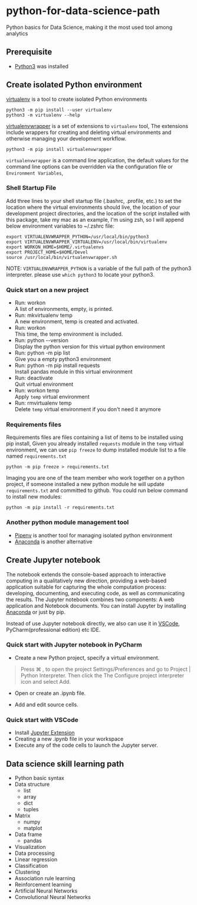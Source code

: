 # python-for-data-science-path
Python basics for Data Science, making it the most used tool among analytics

## Prerequisite
- [Python3](https://www.python.org/downloads/) was installed


## Create isolated Python environment
[virtualenv](https://virtualenv.pypa.io/en/latest/) is a tool to create isolated Python environments
```
python3 -m pip install --user virtualenv
python3 -m virtualenv --help
```
[virtualenvwrapper](https://virtualenvwrapper.readthedocs.io/en/latest/install.html) is a set of extensions to `virtualenv` tool, The extensions include wrappers for creating and deleting virtual environments and otherwise managing your development workflow.
```
python3 -m pip install virtualenvwrapper
```
`virtualenvwrapper` is a command line application, the default values for the command line options can be overridden via the configuration file or `Environment Variables`, 

### Shell Startup File
Add three lines to your shell startup file (.bashrc, .profile, etc.) to set the location where the virtual environments should live, the location of your development project directories, and the location of the script installed with this package, take my mac as an example, I'm using zsh, so I will append below environment variables to ~/.zshrc file:
```
export VIRTUALENVWRAPPER_PYTHON=/usr/local/bin/python3
export VIRTUALENVWRAPPER_VIRTUALENV=/usr/local/bin/virtualenv
export WORKON_HOME=$HOME/.virtualenvs
export PROJECT_HOME=$HOME/Devel
source /usr/local/bin/virtualenvwrapper.sh
```
NOTE: `VIRTUALENVWRAPPER_PYTHON` is a variable of the full path of the python3 interpreter. please use `which python3` to locate your python3.

### Quick start on a new project
- Run: workon \
A list of environments, empty, is printed.
- Run: mkvirtualenv temp \
A new environment, temp is created and activated.
- Run: workon \
This time, the temp environment is included.
- Run: python --version \
Display the python version for this virtual python environment
- Run: python -m pip list \
Give you a empty python3 environment
- Run: python -m pip install requests \
Install pandas module in this virtual environment
- Run: deactivate \
Quit virtual environment 
- Run: workon temp \
Apply `temp` virtual environment
- Run: rmvirtualenv temp \
Delete `temp` virtual environment if you don't need it anymore

### Requirements files
Requirements files are files containing a list of items to be installed using pip install, Given you already installed `requests` module in the `temp` virtual environment, we can use `pip freeze` to dump installed module list to a file named `requirements.txt`
```
python -m pip freeze > requirements.txt
```
Imaging you are one of the team member who work together on a python project, if someone installed a new python module he will update `requirements.txt` and committed to github. 
You could run below command to install new modules:
```
python -m pip install -r requirements.txt
```

### Another python module management tool 
- [Pipenv](https://pipenv.pypa.io/en/latest/0) is another tool for managing isolated python environment
- [Anaconda](https://docs.conda.io/projects/conda/en/latest/user-guide/tasks/manage-environments.html#creating-an-environment-with-commands) is another alternative
## Create Jupyter notebook
The notebook extends the console-based approach to interactive computing in a qualitatively new direction, providing a web-based application suitable for capturing the whole computation process: developing, documenting, and executing code, as well as communicating the results. The Jupyter notebook combines two components: A web application and Notebook documents.
You can install Jupyter by installing [Anaconda](https://docs.jupyter.org/en/latest/install/notebook-classic.html0) or just by pip.

Instead of use Jupyter notebook directly, we also can use it in [VSCode](https://code.visualstudio.com/docs/datascience/jupyter-notebooks), PyCharm(professional edition) etc IDE.

### Quick start with Jupyter notebook in PyCharm
- Create a new Python project, specify a virtual environment.
> Press ⌘ , to open the project Settings/Preferences and go to Project <project name> | Python Interpreter. Then click the The Configure project interpreter icon and select Add.

- Open or create an .ipynb file.

- Add and edit source cells.

### Quick start with VSCode
- Install [Jupyter Extension](https://marketplace.visualstudio.com/items?itemName=ms-toolsai.jupyter)
- Creating a new .ipynb file in your workspace
- Execute any of the code cells to launch the Jupyter server.

## Data science skill learning path
- Python basic syntax
- Data structure
    - list
    - array
    - dict
    - tuples
 - Matrix
    - numpy
    - matplot
 - Data frame
    - pandas
 - Visualization
 - Data processing
 - Linear regression
 - Classification
 - Clustering
 - Association rule learning
 - Reinforcement learning
 - Artificial Neural Networks
 - Convolutional Neural Networks